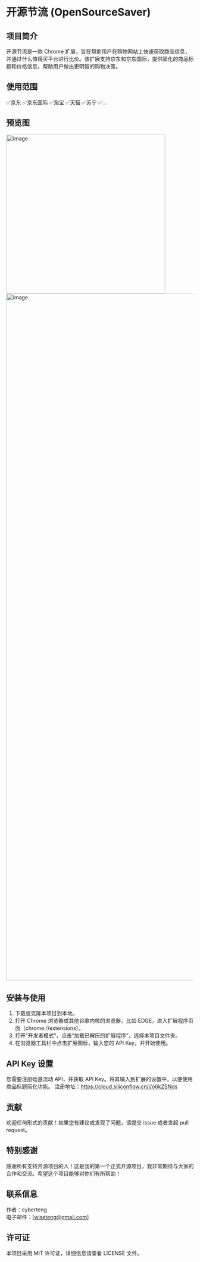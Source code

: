# 开源节流 (OpenSourceSaver)

## 项目简介
开源节流是一款 Chrome 扩展，旨在帮助用户在购物网站上快速获取商品信息，并通过什么值得买平台进行比价。该扩展支持京东和京东国际，提供简化的商品标题和价格信息，帮助用户做出更明智的购物决策。

## 使用范围
✅京东
✅京东国际
✅淘宝
✅天猫
✅苏宁
✅...

## 预览图
<img width="427" alt="image" src="https://github.com/user-attachments/assets/098b64e1-c52d-48f6-bdaf-64a3f83f1363" /><img width="1848" alt="image" src="https://github.com/user-attachments/assets/0eddfc6d-0518-44f7-bd43-6cc0909643c2" />

## 安装与使用
1. 下载或克隆本项目到本地。
2. 打开 Chrome 浏览器或其他谷歌内核的浏览器，比如 EDGE，进入扩展程序页面（chrome://extensions）。
3. 打开“开发者模式”，点击“加载已解压的扩展程序”，选择本项目文件夹。
4. 在浏览器工具栏中点击扩展图标，输入您的 API Key，并开始使用。

## API Key 设置
您需要注册硅基流动 API，并获取 API Key。将其输入到扩展的设置中，以便使用商品标题简化功能。
注册地址：https://cloud.siliconflow.cn/i/o6kZSNds

## 贡献
欢迎任何形式的贡献！如果您有建议或发现了问题，请提交 issue 或者发起 pull request。

## 特别感谢
感谢所有支持开源项目的人！这是我的第一个正式开源项目，我非常期待与大家的合作和交流。希望这个项目能够对你们有所帮助！

## 联系信息
作者：cyberteng  
电子邮件：[wiseteng@gmail.com]

## 许可证
本项目采用 MIT 许可证，详细信息请查看 LICENSE 文件。
